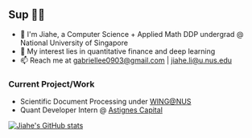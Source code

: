 ## Sup 👋🏻
* 🌱 I'm Jiahe, a Computer Science + Applied Math DDP undergrad @ National University of Singapore
* 👀 My interest lies in quantitative finance and deep learning
* 📫 Reach me at gabriellee0903@gmail.com | jiahe.li@u.nus.edu

### Current Project/Work
* Scientific Document Processing under [WING@NUS](https://wing.comp.nus.edu.sg/)
* Quant Developer Intern @ [Astignes Capital](https://www.astignes.com/)

[![Jiahe's GitHub stats](https://github-readme-stats.vercel.app/api?username=ljhgabe&count_private=true&show_icons=true&theme=dracula&include_all_commits=true)](https://github.com/anuraghazra/github-readme-stats)
